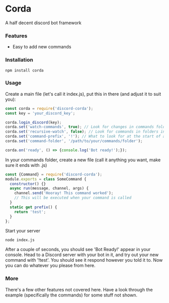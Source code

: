 # Corda
A half decent discord bot framework

### Features
- Easy to add new commands

### Installation
```
npm install corda
```

### Usage
Create a main file (let's call it index.js), put this in there (and adjust it to suit you):
```js
const corda = require('discord-corda');
const key = 'your_discord_key';

corda.login_discord(key);
corda.set('watch-commands', true); // Look for changes in commands folder and update commands
corda.set('recursive-watch', false); // Look for commands in folders in commands folder (and deeper)
corda.set('command-prefix', '!'); // What to look for at the start of a command
corda.set('command-folder', '/path/to/your/commands/folder');

corda.on('ready', () => {console.log('Bot ready!');});
```
In your commands folder, create a new file (call it anything you want, make sure it ends with .js)
```js
const {Command} = require('discord-corda');
module.exports = class SomeCommand {
  constructor() {}
  async run(message, channel, args) {
    channel.send('Hooray! This command worked');
    // This will be executed when your command is called
  }
  static get prefix() {
    return 'test';
  }
};
```
Start your server
```
node index.js
```
After a couple of seconds, you should see 'Bot Ready!' appear in your console. Head to a Discord server with your bot in it, and try out your new command with '!test'. You should see it respond however you told it to. Now you can do whatever you please from here.

### More
There's a few other features not covered here. Have a look through the example (specifically the commands) for some stuff not shown.
